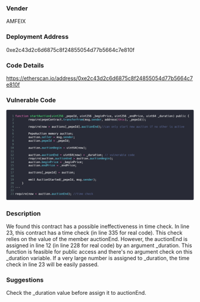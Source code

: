 ### Vender

AMFEIX

### Deployment Address

0xe2c43d2c6d6875c8f24855054d77b5664c7e810f

### Code Details

https://etherscan.io/address/0xe2c43d2c6d6875c8f24855054d77b5664c7e810f

### Vulnerable Code

![carbon](./pic/carbon.png)

### Description

We found this contract has a possible ineffectiveness in time check. In line 23, this contract has a time check (in line 335 for real code). This check relies on the value of the member auctionEnd. However, the auctionEnd is assigned in line 12 (in line 228 for real code) by an argument _duration. This function is feasible for public access and there's no argument check on this _duration variable. If a very large number is assigned to _duration, the time check in line 23 will be easily passed.

### Suggestions

Check the _duration value before assign it to auctionEnd.

